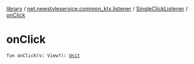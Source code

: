 [library](../../index.md) / [net.newstyleservice.common_ktx.listener](../index.md) / [SingleClickListener](index.md) / [onClick](./on-click.md)

# onClick

`fun onClick(v: View?): `[`Unit`](https://kotlinlang.org/api/latest/jvm/stdlib/kotlin/-unit/index.html)